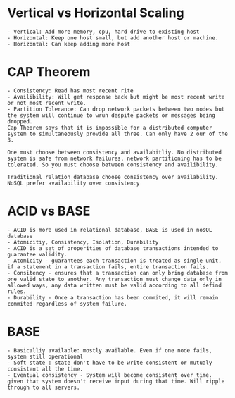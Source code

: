 # Vertical vs Horizontal Scaling
    - Vertical: Add more memory, cpu, hard drive to existing host
    - Horizontal: Keep one host small, but add another host or machine.
    - Horizontal: Can keep adding more host
# CAP Theorem
    - Consistency: Read has most recent rite
    - Availibility: Will get response back but might be most recent write or not most recent write.
    - Partition Tolerance: Can drop network packets between two nodes but the system will continue to wrun despite packets or messages being dropped.
    Cap Theorem says that it is impossible for a distributed computer system to simultaneously provide all three. Can only have 2 our of the 3.

    One must choose between consistency and availabitliy. No distributed system is safe from network failures, network partitioning has to be tolerated. So you must choose between consistency and availibility.

    Traditional relation database choose consistency over availability. NoSQL prefer availability over consistency

# ACID vs BASE
    - ACID is more used in relational database, BASE is used in nosQL database
    - Atomicitiy, Consistency, Isolation, Durability
    - ACID is a set of properities of database transactions intended to guarantee validity.
    - Atomicity - guarantees each transaction is treated as single unit, if a statement in a transaction fails, entire transaction fails.
    - Consitency - ensures that a transaction can only bring database from one valid state to another. Any transaction must change data only in allowed ways, any data written must be valid according to all defind rules.
    - Durability - Once a transaction has been commited, it will remain commited regardless of system failure.
# BASE 
    - Basicalliy available: mostly available. Even if one node fails, system still operational
    - Soft state : state don't have to be write-consistent or mutualy consistent all the time.
    - Eventual consistency - System will become consistent over time. given that system doesn't receive input during that time. Will ripple through to all servers.

